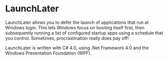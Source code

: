 # LaunchLater


LaunchLater allows you to defer the launch of applications that run at Windows login. This lets Windows focus on booting itself first, then subsequently running a list of configured startup apps using a schedule that you control.  Sometimes, procrastination really does pay off!
 
LaunchLater is written with C# 4.0, using .Net Framework 4.0 and the Windows Presentation Foundation (WPF).
